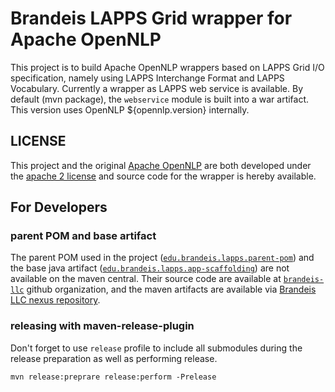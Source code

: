 # Brandeis LAPPS Grid wrapper for Apache OpenNLP
This project is to build Apache OpenNLP wrappers based on LAPPS Grid I/O specification,
namely using LAPPS Interchange Format and LAPPS Vocabulary.
Currently a wrapper as LAPPS web service is available. 
By default (mvn package), the `webservice` module is built into a war artifact.
This version uses OpenNLP ${opennlp.version} internally.


## LICENSE

This project and the original [Apache OpenNLP](https://opennlp.apache.org/) are both developed under the [apache 2 license](LICENSE) and source code for the wrapper is hereby available. 


## For Developers

### parent POM and base artifact

The parent POM used in the project ([`edu.brandeis.lapps.parent-pom`](https://github.com/brandeis-llc/lapps-parent-pom)) and the base java artifact ([`edu.brandeis.lapps.app-scaffolding`](https://github.com/brandeis-llc/lapps-app-scaffolding)) are not available on the maven central. Their source code are available at [`brandeis-llc`](https://github.com/brandeis-llc) github organization, and the maven artifacts are available via [Brandeis LLC nexus repository](http://morbius.cs-i.brandeis.edu:8081/).

### releasing with maven-release-plugin

Don't forget to use `release` profile to include all submodules during the release preparation as well as performing release.

```
mvn release:preprare release:perform -Prelease
```


